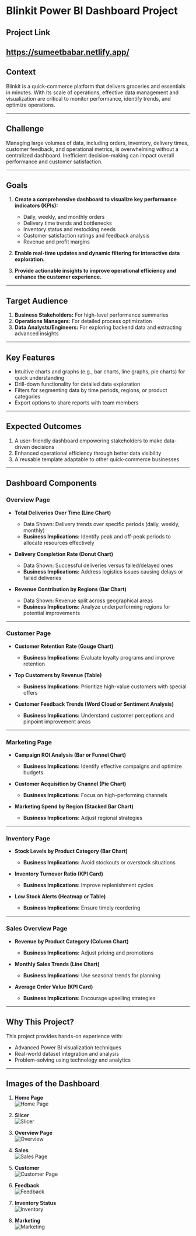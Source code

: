 # **Blinkit Power BI Dashboard Project**

## **Project Link**
https://sumeetbabar.netlify.app/
---

## **Context**  
Blinkit is a quick-commerce platform that delivers groceries and essentials in minutes. With its scale of operations, effective data management and visualization are critical to monitor performance, identify trends, and optimize operations.

---

## **Challenge**  
Managing large volumes of data, including orders, inventory, delivery times, customer feedback, and operational metrics, is overwhelming without a centralized dashboard. Inefficient decision-making can impact overall performance and customer satisfaction.

---

## **Goals**  
1. **Create a comprehensive dashboard to visualize key performance indicators (KPIs):**  
   - Daily, weekly, and monthly orders  
   - Delivery time trends and bottlenecks  
   - Inventory status and restocking needs  
   - Customer satisfaction ratings and feedback analysis  
   - Revenue and profit margins  

2. **Enable real-time updates and dynamic filtering for interactive data exploration.**  

3. **Provide actionable insights to improve operational efficiency and enhance the customer experience.**  

---

## **Target Audience**  
1. **Business Stakeholders:** For high-level performance summaries  
2. **Operations Managers:** For detailed process optimization  
3. **Data Analysts/Engineers:** For exploring backend data and extracting advanced insights  

---

## **Key Features**  
- Intuitive charts and graphs (e.g., bar charts, line graphs, pie charts) for quick understanding  
- Drill-down functionality for detailed data exploration  
- Filters for segmenting data by time periods, regions, or product categories  
- Export options to share reports with team members  

---

## **Expected Outcomes**  
1. A user-friendly dashboard empowering stakeholders to make data-driven decisions  
2. Enhanced operational efficiency through better data visibility  
3. A reusable template adaptable to other quick-commerce businesses  

---

## **Dashboard Components**

### **Overview Page**
- **Total Deliveries Over Time (Line Chart)**  
  - Data Shown: Delivery trends over specific periods (daily, weekly, monthly)  
  - **Business Implications:** Identify peak and off-peak periods to allocate resources effectively  

- **Delivery Completion Rate (Donut Chart)**  
  - Data Shown: Successful deliveries versus failed/delayed ones  
  - **Business Implications:** Address logistics issues causing delays or failed deliveries  

- **Revenue Contribution by Regions (Bar Chart)**  
  - Data Shown: Revenue split across geographical areas  
  - **Business Implications:** Analyze underperforming regions for potential improvements  

---

### **Customer Page**
- **Customer Retention Rate (Gauge Chart)**  
  - **Business Implications:** Evaluate loyalty programs and improve retention  

- **Top Customers by Revenue (Table)**  
  - **Business Implications:** Prioritize high-value customers with special offers  

- **Customer Feedback Trends (Word Cloud or Sentiment Analysis)**  
  - **Business Implications:** Understand customer perceptions and pinpoint improvement areas  

---

### **Marketing Page**
- **Campaign ROI Analysis (Bar or Funnel Chart)**  
  - **Business Implications:** Identify effective campaigns and optimize budgets  

- **Customer Acquisition by Channel (Pie Chart)**  
  - **Business Implications:** Focus on high-performing channels  

- **Marketing Spend by Region (Stacked Bar Chart)**  
  - **Business Implications:** Adjust regional strategies  

---

### **Inventory Page**
- **Stock Levels by Product Category (Bar Chart)**  
  - **Business Implications:** Avoid stockouts or overstock situations  

- **Inventory Turnover Ratio (KPI Card)**  
  - **Business Implications:** Improve replenishment cycles  

- **Low Stock Alerts (Heatmap or Table)**  
  - **Business Implications:** Ensure timely reordering  

---

### **Sales Overview Page**
- **Revenue by Product Category (Column Chart)**  
  - **Business Implications:** Adjust pricing and promotions  

- **Monthly Sales Trends (Line Chart)**  
  - **Business Implications:** Use seasonal trends for planning  

- **Average Order Value (KPI Card)**  
  - **Business Implications:** Encourage upselling strategies  

---

## **Why This Project?**  
This project provides hands-on experience with:  
- Advanced Power BI visualization techniques  
- Real-world dataset integration and analysis  
- Problem-solving using technology and analytics  

---

## **Images of the Dashboard**

1. **Home Page**  
   ![Home Page](images/1.png)

1. **Slicer**  
   ![Slicer](images/8.png)

2. **Overview Page**  
   ![Overview](images/2.png)

3. **Sales**  
   ![Sales Page](images/3.png)

4. **Customer**  
   ![Customer Page](images/4.png)

5. **Feedback**  
   ![Feedback](images/5.png)

6. **Inventory Status**  
   ![Inventory](images/6.png)

7. **Marketing**  
   ![Marketing](images/7.png)  
